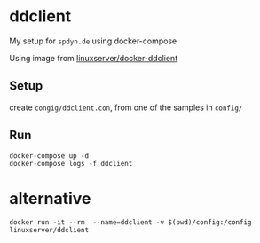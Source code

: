 # ddclient
My setup for `spdyn.de` using docker-compose

Using image from [linuxserver/docker-ddclient](https://github.com/linuxserver/docker-ddclient)

## Setup
create `congig/ddclient.con`, from one of the samples in `config/`

## Run
```
docker-compose up -d
docker-compose logs -f ddclient
```

# alternative
```
docker run -it --rm  --name=ddclient -v $(pwd)/config:/config linuxserver/ddclient
```